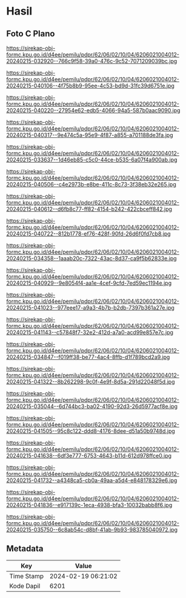 # Hasil

## Foto C Plano

https://sirekap-obj-formc.kpu.go.id/d4ee/pemilu/pdpr/62/06/02/10/04/6206021004012-20240215-032920--766c9f58-39a0-476c-9c52-7071209039bc.jpg

https://sirekap-obj-formc.kpu.go.id/d4ee/pemilu/pdpr/62/06/02/10/04/6206021004012-20240215-040106--4f75b8b9-95ee-4c53-bd9d-31fc39d6751e.jpg

https://sirekap-obj-formc.kpu.go.id/d4ee/pemilu/pdpr/62/06/02/10/04/6206021004012-20240215-040220--27954e62-edb5-4066-94a5-587b0aac9090.jpg

https://sirekap-obj-formc.kpu.go.id/d4ee/pemilu/pdpr/62/06/02/10/04/6206021004012-20240215-040317--9e474c5a-95e9-4f87-a855-a701188de3fa.jpg

https://sirekap-obj-formc.kpu.go.id/d4ee/pemilu/pdpr/62/06/02/10/04/6206021004012-20240215-033637--1d46eb85-c5c0-44ce-b535-6a07f4a900ab.jpg

https://sirekap-obj-formc.kpu.go.id/d4ee/pemilu/pdpr/62/06/02/10/04/6206021004012-20240215-040506--c4e2973b-e8be-411c-8c73-3f38eb32e265.jpg

https://sirekap-obj-formc.kpu.go.id/d4ee/pemilu/pdpr/62/06/02/10/04/6206021004012-20240215-040612--d6fb8c77-ff82-4154-b242-422cbceff842.jpg

https://sirekap-obj-formc.kpu.go.id/d4ee/pemilu/pdpr/62/06/02/10/04/6206021004012-20240215-040722--812b1778-ef76-428f-90fd-26d6f0fd7cb8.jpg

https://sirekap-obj-formc.kpu.go.id/d4ee/pemilu/pdpr/62/06/02/10/04/6206021004012-20240215-034358--1aaab20c-7322-43ac-8d37-ca9f5b62833e.jpg

https://sirekap-obj-formc.kpu.go.id/d4ee/pemilu/pdpr/62/06/02/10/04/6206021004012-20240215-040929--9e8054f4-aa1e-4cef-9cfd-7ed59ec1194e.jpg

https://sirekap-obj-formc.kpu.go.id/d4ee/pemilu/pdpr/62/06/02/10/04/6206021004012-20240215-041023--977eee17-a9a3-4b7b-b2db-7397b361a27e.jpg

https://sirekap-obj-formc.kpu.go.id/d4ee/pemilu/pdpr/62/06/02/10/04/6206021004012-20240215-041143--c57848f7-32e2-412d-a7a0-acd99e857e7c.jpg

https://sirekap-obj-formc.kpu.go.id/d4ee/pemilu/pdpr/62/06/02/10/04/6206021004012-20240215-034847--f019ff38-be77-4ac4-8ffb-d1f789bcd2a9.jpg

https://sirekap-obj-formc.kpu.go.id/d4ee/pemilu/pdpr/62/06/02/10/04/6206021004012-20240215-041322--8b262298-9c0f-4e9f-8d5a-291d22048f5d.jpg

https://sirekap-obj-formc.kpu.go.id/d4ee/pemilu/pdpr/62/06/02/10/04/6206021004012-20240215-035044--6d744bc3-ba02-4190-92d3-26d5977acf8e.jpg

https://sirekap-obj-formc.kpu.go.id/d4ee/pemilu/pdpr/62/06/02/10/04/6206021004012-20240215-041505--95c8c122-ddd8-4176-8dee-d51a50b9748d.jpg

https://sirekap-obj-formc.kpu.go.id/d4ee/pemilu/pdpr/62/06/02/10/04/6206021004012-20240215-041638--6df3e777-6753-4643-b11d-612d978ffce0.jpg

https://sirekap-obj-formc.kpu.go.id/d4ee/pemilu/pdpr/62/06/02/10/04/6206021004012-20240215-041732--a4348ca5-cb0a-49aa-a5d4-e848178329e6.jpg

https://sirekap-obj-formc.kpu.go.id/d4ee/pemilu/pdpr/62/06/02/10/04/6206021004012-20240215-041836--e917139c-1eca-4938-bfa3-10032babb8f6.jpg

https://sirekap-obj-formc.kpu.go.id/d4ee/pemilu/pdpr/62/06/02/10/04/6206021004012-20240215-035750--6c8ab54c-d8bf-41ab-9b93-983785040972.jpg


## Metadata

| Key        | Value               |
| ---------- | ------------------- |
| Time Stamp | 2024-02-19 06:21:02 |
| Kode Dapil | 6201                |



